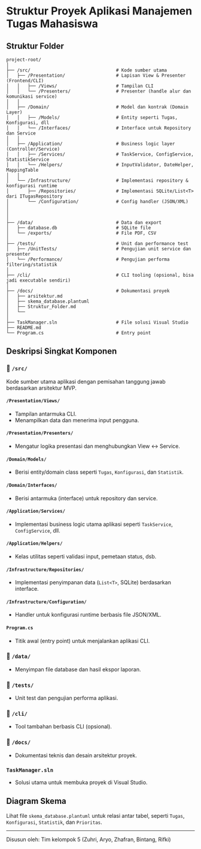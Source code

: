 # Struktur Proyek Aplikasi Manajemen Tugas Mahasiswa

## Struktur Folder
```
project-root/
│
├── /src/                                # Kode sumber utama
│   ├── /Presentation/                   # Lapisan View & Presenter (Frontend/CLI)
│   │   ├── /Views/                      # Tampilan CLI
│   │   └── /Presenters/                 # Presenter (handle alur dan komunikasi service)
│   │
│   ├── /Domain/                         # Model dan kontrak (Domain Layer)
│   │   ├── /Models/                     # Entity seperti Tugas, Konfigurasi, dll
│   │   └── /Interfaces/                 # Interface untuk Repository dan Service
│   │
│   ├── /Application/                    # Business logic layer (Controller/Service)
│   │   ├── /Services/                   # TaskService, ConfigService, StatistikService
│   │   └── /Helpers/                    # InputValidator, DateHelper, MappingTable
│   │
│   └── /Infrastructure/                 # Implementasi repository & konfigurasi runtime
│       ├── /Repositories/               # Implementasi SQLite/List<T> dari ITugasRepository
│       └── /Configuration/              # Config handler (JSON/XML)
│   
│
│
├── /data/                               # Data dan export
│   ├── database.db                      # SQLite file
│   └── /exports/                        # File PDF, CSV
│
├── /tests/                              # Unit dan performance test
│   ├── /UnitTests/                      # Pengujian unit service dan presenter
│   └── /Performance/                    # Pengujian performa filtering/statistik
│
├── /cli/                                # CLI tooling (opsional, bisa jadi executable sendiri)
│
├── /docs/                               # Dokumentasi proyek
│   ├── arsitektur.md
│   ├── skema_database.plantuml
│   ├── Struktur_Folder.md
│   └── 
│
├── TaskManager.sln                      # File solusi Visual Studio
├── README.md
└── Program.cs                           # Entry point
```

## Deskripsi Singkat Komponen

### 📁 `/src/`
Kode sumber utama aplikasi dengan pemisahan tanggung jawab berdasarkan arsitektur MVP.

#### `/Presentation/Views/`
- Tampilan antarmuka CLI.
- Menampilkan data dan menerima input pengguna.

#### `/Presentation/Presenters/`
- Mengatur logika presentasi dan menghubungkan View ↔ Service.

#### `/Domain/Models/`
- Berisi entity/domain class seperti `Tugas`, `Konfigurasi`, dan `Statistik`.

#### `/Domain/Interfaces/`
- Berisi antarmuka (interface) untuk repository dan service.

#### `/Application/Services/`
- Implementasi business logic utama aplikasi seperti `TaskService`, `ConfigService`, dll.

#### `/Application/Helpers/`
- Kelas utilitas seperti validasi input, pemetaan status, dsb.

#### `/Infrastructure/Repositories/`
- Implementasi penyimpanan data (`List<T>`, SQLite) berdasarkan interface.

#### `/Infrastructure/Configuration/`
- Handler untuk konfigurasi runtime berbasis file JSON/XML.

#### `Program.cs`
- Titik awal (entry point) untuk menjalankan aplikasi CLI.

### 📁 `/data/`
- Menyimpan file database dan hasil ekspor laporan.

### 📁 `/tests/`
- Unit test dan pengujian performa aplikasi.

### 📁 `/cli/`
- Tool tambahan berbasis CLI (opsional).

### 📁 `/docs/`
- Dokumentasi teknis dan desain arsitektur proyek.

### `TaskManager.sln`
- Solusi utama untuk membuka proyek di Visual Studio.

## Diagram Skema
Lihat file `skema_database.plantuml` untuk relasi antar tabel, seperti `Tugas`, `Konfigurasi`, `Statistik`, dan `Prioritas`.

---
Disusun oleh: Tim kelompok 5 (Zuhri, Aryo, Zhafran, Bintang, Rifki)

